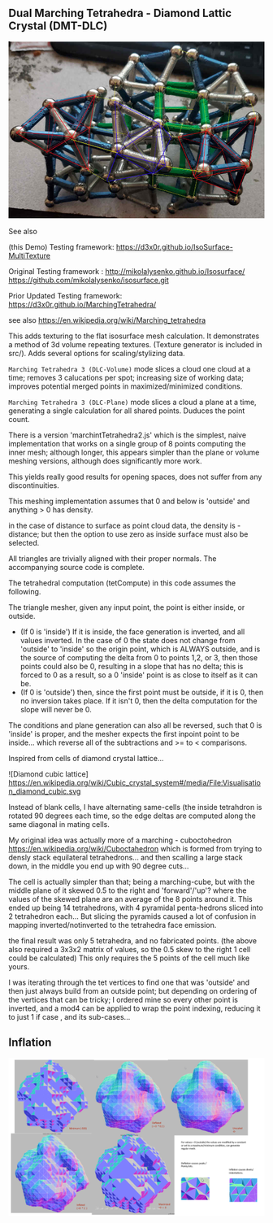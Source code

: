 ## Dual Marching Tetrahedra - Diamond Lattic Crystal  (DMT-DLC)



![Multitexture exmaple](sm20200506_094458.jpg )

See also

(this Demo) Testing framework: https://d3x0r.github.io/IsoSurface-MultiTexture

Original Testing framework : http://mikolalysenko.github.io/Isosurface/  https://github.com/mikolalysenko/isosurface.git


Prior Updated Testing framework: https://d3x0r.github.io/MarchingTetrahedra/


see also https://en.wikipedia.org/wiki/Marching_tetrahedra


This adds texturing to the flat isosurface mesh calculation.  It demonstrates a method of 3d volume repeating textures.  (Texture generator is included in src/).
Adds several options for scaling/stylizing data.

`Marching Tetrahedra 3 (DLC-Volume)` mode slices a cloud one cloud at a time; removes 3 calucations per spot; increasing size of working data; improves potential merged points in maximized/minimized conditions.

`Marching Tetrahedra 3 (DLC-Plane)` mode slices a cloud a plane at a time, generating a single calculation for all shared points.  Duduces the point count.

There is a version 'marchintTetrahedra2.js' which is the simplest, naive implementation that works on a single group of 8 points computing the inner mesh; although longer, this appears simpler than the plane or volume meshing versions, although does significantly more work.

This yields really good results for opening spaces, does not suffer from any discontinuities.

This meshing implementation assumes that 0 and below is 'outside' and anything > 0 has density.

in the case of distance to surface as point cloud data, the density is -distance; but then the option to use zero as inside surface must also be selected.

All triangles are trivially aligned with their proper normals.  The accompanying source code is complete.

The tetrahedral computation (tetCompute) in this code assumes the following.

The triangle mesher, given any input point, the point is either inside, or outside.  
  - (If 0 is 'inside') If it is inside, the face generation is inverted, and all values inverted.  In the case of 0 the state does not change from 'outside' to 'inside' so the origin point, which is ALWAYS outside, and is the source of computing the delta from 0 to points 1,2, or 3, then those points could also be 0, resulting in a slope that has no delta; this is forced to 0 as a result, so a 0 'inside' point is as close to itself as it can be.
  - (If 0 is 'outside') then, since the first point must be outside, if it is 0, then no inversion takes place.  If it isn't 0, then the delta computation for the slope will never be 0.

The conditions and plane generation can also all be reversed, such that 0 is 'inside' is proper, and the mesher expects the first inpoint point to be inside... which reverse all of the subtractions and >= to < comparisons.

Inspired from cells of diamond crystal lattice...

![Diamond cubic lattice] https://en.wikipedia.org/wiki/Cubic_crystal_system#/media/File:Visualisation_diamond_cubic.svg

Instead of blank cells, I have alternating same-cells (the inside
tetrahdron is rotated 90 degrees each time, so the edge deltas are computed
along the same diagonal in mating cells.

My original idea was actually more of a marching - cuboctohedron
https://en.wikipedia.org/wiki/Cuboctahedron
which is formed from trying to densly stack equilateral tetrahedrons... and
then scalling a large stack down, in the middle you end up with 90 degree
cuts...

The cell is actually simpler than that; being a marching-cube, but with the
middle plane of it skewed  0.5 to the right and 'forward'/'up'?  where the
values of the skewed plane are an average of the 8 points around it.  This
ended up being 14 tetrahedrons, with 4 pyramidal penta-hedrons sliced into
2 tetrahedron each... But slicing the pyramids caused a lot of confusion in
mapping inverted/notinverted to the tetrahedra face emission.

the final result was only 5 tetrahedra, and no fabricated points.  (the
above also required a 3x3x2 matrix of values, so the 0.5 skew to the right
1 cell could be calculated)  This only requires the 5 points of the cell
much like yours.

I was iterating through the tet vertices to find one that was 'outside' and
then just always build from an outside point; but depending on ordering of
the vertices that can be tricky; I ordered mine so every other point is
inverted, and a mod4 can be applied to wrap the point indexing, reducing it
to just 1 if case , and its sub-cases...

## Inflation

![inflation](src/images/MarchingTet-Scaling.png )



